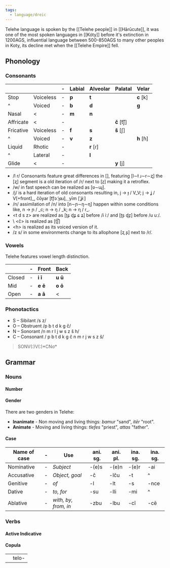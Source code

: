 ```yaml
---
tags:
  - language/dreic
---
```

Telehe language is spoken by the [[Telehe people]] in [[Hārūcute]], it was one of the most spoken languages in [[Kóty]] before it's extinction in 1200AGS, influential language between 500-850AGS to many other peoples in Koty, its decline met when the [[Telehe Empire]] fell.
## Phonology
### Consonants


|           |           | -   | Labial | Alveolar   | Palatal      | Velar      |
| --------- | --------- | --- | ------ | ---------- | ------------ | ---------- |
| Stop      | Voiceless | -   | **p**  | **t**      |              | **c** \[k] |
| ^         | Voiced    | -   | **b**  | **d**      |              | **g**      |
| Nasal     | <         | -   | **m**  | **n**      |              |            |
| Affricate | <         | -   |        |            | **č** \[t͡ʃ] |            |
| Fricative | Voiceless | -   | **f**  | **s**      | **š** \[ʃ]   |            |
| ^         | Voiced    | -   | **v**  | **z**      |              | **h** \[ɦ] |
| Liquid    | Rhotic    | -   |        | **r** \[ɾ] |              |            |
| ^         | Lateral   | -   |        | **l**      |              |            |
| Glide     | <         | -   |        |            | **y** \[j]   |            |

- /l r/ Consonants feature great differences in [], featuring \[l∼ɫ ɹ∼r∼ʐ] the [ʐ] segment is a old iteration of /r/ next to \[z̠] making it a retroflex.
- /w/ in fast speech can be realized as \[ʋ∼ɰ].
- /j/ is a hard iteration of old consonants resulting in, j → ɟ / V_V; j → ʝ / V\[+front]\_, čōyar \[t͡ʃɔːˈɟaɹ], ̠ yīm \[ˈʝɨ̃ː]
- /n/ assimilation of /n/ into \[n∼ɲ∼ŋ∼ɳ] happen within some conditions like, n → ɲ / \_c; n → ŋ / \_k; n → ɳ / r\_.
- \<t d s z> are realized as \[t͜ɕ d͜ʑ ɕ ʑ] before /i iː/ and \[t͜s d͜z] before /u uː/.
- \ <č> is realized as \[t̠͡ʃ]
- \<h> is realized as its voiced version of it.
- /z s/ in some environments change to its allophone \[ʐ ʂ] next to /r/.
### Vowels
Telehe features vowel length distinction. 

|        | -   | Front   | Back    |
| ------ | --- | ------- | ------- |
| Closed | -   | **i ī** | **u ū** |
| Mid    | -   | **e ē** | **o ō** |
| Open   | -   | **a ā** | <       |

### Phonotactics
- S – Sibilant /s z/
- O – Obstruent /p b t d k g č/
- N – Sonorant /n m r l j w s z š h/
- C – Consonant / p b t d k g č n m r j w s z š/
> SONV(:)V(:)\*CNσ\*

## Grammar

### Nouns

#### Number

#### Gender
There are two genders in Telehe:
- **Inanimate** - Non moving and living things: _bamur_ "sand", _itēr_ "root".
- **Animate** - Moving and living things: _tlefes_ "priest", _attas_ "father".
#### Case

| Name of case | -   | Use                  | ani. sg. | ani. pl. | ina. sg. | ina. sg. |
| ------------ | --- | -------------------- | -------- | -------- | -------- | -------- |
| Nominative   | -   | *Subject*            | -(e)s    | -(e)n    | -(e)r    | -ai      |
| Accusative   | -   | *Object, goal*       | -č       | -lču     | -t       | ^        |
| Genitive     | -   | *of*                 | -l       | -lt      | -s       | -nce     |
| Dative       | -   | *to, for*            | -su      | -lli     | -mi      | ^        |
| Ablative     | -   | *with, by, from, in* | -zbu     | -lbu     | -cī      | -cē      |

### Verbs
#### Active Indicative

#### Copula

|     |       |
| --- | ----- |
|     | telo- |


